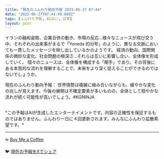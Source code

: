 ```yaml
---
title: "現在のふんわり動向予報 2025-06-27 07:44"
date: "2025-06-27T07:44:49.000Z"
tags: [ふんわり予報, AI占い, 日常]
layout: post
---
```


イランの融和姿勢、企業合併の動き、市場の反応…様々なニュースが飛び交う中、それぞれの出来事がまるで「Yoneda 的分布」のように、異なる文脈においても一貫したメッセージを映し出しているかのようです。  経済の動向、国際関係の微妙な変化、社会問題の根深さ…それらは互いに影響し合い、全体像を形成していく。  個々のニュースは、全体像を構成する「関手」であり、その背後にある本質的な流れを理解することで、未来をより深く捉えることができるのではないでしょうか。

現在のふんわり動向予報：
世界情勢は複雑に絡み合いながらも、緩やかな変化の兆しが見えます。今後の展開は不確定要素が多いものの、全体として穏やかな流れが続く可能性が高いでしょう。#KGNINJA

<br>
*この予報はAIが生成したエンターテイメントです。内容の正確性を保証するものではありません。ふんわり一日に４回更新されます。みんなにふんわり拡散希望です。*

---
☕️ [Buy Me a Coffee](https://www.buymeacoffee.com/kgninja)

🐦 [現在の予報をXでシェア](https://twitter.com/intent/tweet?text=%E7%8F%BE%E5%9C%A8%E3%81%AE%E3%81%B5%E3%82%93%E3%82%8F%E3%82%8A%E4%BA%88%E5%A0%B1%3A%20%E3%80%8C%E3%82%A4%E3%83%A9%E3%83%B3%E3%81%AE%E8%9E%8D%E5%92%8C%E5%A7%BF%E5%8B%A2%E3%80%81%E4%BC%81%E6%A5%AD%E5%90%88%E4%BD%B5%E3%81%AE%E5%8B%95%E3%81%8D%E3%80%81%E5%B8%82%E5%A0%B4%E3%81%AE%E5%8F%8D%E5%BF%9C%E2%80%A6%E6%A7%98%E3%80%85%E3%81%AA%E3%83%8B%E3%83%A5%E3%83%BC%E3%82%B9%E3%81%8C%E9%A3%9B%E3%81%B3%E4%BA%A4%E3%81%86%E4%B8%AD%E3%80%81%E3%81%9D%E3%82%8C%E3%81%9E%E3%82%8C%E3%81%AE%E5%87%BA%E6%9D%A5%E4%BA%8B%E3%81%8C%E3%81%BE%E3%82%8B%E3%81%A7%E3%80%8CYoneda%20%E7%9A%84%E5%88%86%E5%B8%83%E3%80%8D%E3%81%AE%E3%82%88%E3%81%86%E3%81%AB%E3%80%81%E7%95%B0%E3%81%AA%E3%82%8B%E6%96%87%E8%84%88%E3%81%AB%E3%81%8A%E3%81%84%E3%81%A6%E3%82%82%E4%B8%80%E8%B2%AB%E3%81%97%E3%81%9F%E3%83%A1%E3%83%83%E3%82%BB%E3%83%BC%E3%82%B8%E3%82%92%E6%98%A0%E3%81%97%E5%87%BA%E3%81%97%E3%81%A6%E3%81%84%E3%82%8B%E3%81%8B%E3%81%AE%E3%82%88%E3%81%86%E3%81%A7%E3%81%99%E3%80%82%E3%80%8D%23KGNINJA%20%E7%B6%9A%E3%81%8D%E3%81%AF%E3%83%96%E3%83%AD%E3%82%B0%E3%81%A7%EF%BC%81%F0%9F%91%87&url=https%3A%2F%2Fkg-ninja.github.io%2FFunwariyoso%2F)
